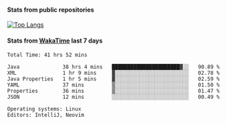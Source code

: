 #### Stats from public repositories

[![Top Langs](https://github-readme-stats.vercel.app/api/top-langs/?username=hyoghurt&layout=compact&exclude_repo=multiserver,docker_compose&langs_count=6)](https://github.com/anuraghazra/github-readme-stats)

#### Stats from [WakaTime](https://wakatime.com/@hyoghurt) last 7 days
<!--START_SECTION:waka-->

```text
Total Time: 41 hrs 52 mins

Java              38 hrs 4 mins   ██████████████████████▓░░   90.89 %
XML               1 hr 9 mins     ▓░░░░░░░░░░░░░░░░░░░░░░░░   02.78 %
Java Properties   1 hr 5 mins     ▓░░░░░░░░░░░░░░░░░░░░░░░░   02.59 %
YAML              37 mins         ▒░░░░░░░░░░░░░░░░░░░░░░░░   01.50 %
Properties        36 mins         ▒░░░░░░░░░░░░░░░░░░░░░░░░   01.47 %
JSON              12 mins         ░░░░░░░░░░░░░░░░░░░░░░░░░   00.49 %

Operating systems: Linux
Editors: IntelliJ, Neovim
```

<!--END_SECTION:waka-->

